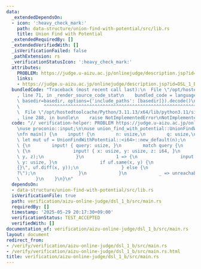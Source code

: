 ```yaml
---
data:
  _extendedDependsOn:
  - icon: ':heavy_check_mark:'
    path: data-structure/union-find-with-potential/src/lib.rs
    title: Union Find with Potential
  _extendedRequiredBy: []
  _extendedVerifiedWith: []
  _isVerificationFailed: false
  _pathExtension: rs
  _verificationStatusIcon: ':heavy_check_mark:'
  attributes:
    PROBLEM: https://judge.u-aizu.ac.jp/onlinejudge/description.jsp?id=DSL_1_B
    links:
    - https://judge.u-aizu.ac.jp/onlinejudge/description.jsp?id=DSL_1_B
  bundledCode: "Traceback (most recent call last):\n  File \"/opt/hostedtoolcache/Python/3.11.13/x64/lib/python3.11/site-packages/onlinejudge_verify/documentation/build.py\"\
    , line 71, in _render_source_code_stat\n    bundled_code = language.bundle(stat.path,\
    \ basedir=basedir, options={'include_paths': [basedir]}).decode()\n          \
    \         ^^^^^^^^^^^^^^^^^^^^^^^^^^^^^^^^^^^^^^^^^^^^^^^^^^^^^^^^^^^^^^^^^^^^^^^^^^^^^^^^^\n\
    \  File \"/opt/hostedtoolcache/Python/3.11.13/x64/lib/python3.11/site-packages/onlinejudge_verify/languages/rust.py\"\
    , line 288, in bundle\n    raise NotImplementedError\nNotImplementedError\n"
  code: "// verification-helper: PROBLEM https://judge.u-aizu.ac.jp/onlinejudge/description.jsp?id=DSL_1_B\n\
    \nuse proconio::input;\n\nuse union_find_with_potential::UnionFindWithPotential;\n\
    \nfn main() {\n    input! {\n        n: usize,\n        q: usize,\n    }\n   \
    \ let mut uf = UnionFindWithPotential::<i64>::new_default(n);\n    for _ in 0..q\
    \ {\n        input! { query: usize, }\n        match query {\n            0 =>\
    \ {\n                input! { x: usize, y: usize, z: i64, }\n                uf.merge(x,\
    \ y, z);\n            }\n            1 => {\n                input! { x: usize,\
    \ y: usize, }\n                if uf.same(x, y) {\n                    println!(\"\
    {}\", uf.diff(x, y));\n                } else {\n                    println!(\"\
    ?\");\n                }\n            }\n            _ => unreachable!(),\n  \
    \      }\n    }\n}\n"
  dependsOn:
  - data-structure/union-find-with-potential/src/lib.rs
  isVerificationFile: true
  path: verification/aizu-online-judge/dsl_1_b/src/main.rs
  requiredBy: []
  timestamp: '2025-05-29 20:17:30+09:00'
  verificationStatus: TEST_ACCEPTED
  verifiedWith: []
documentation_of: verification/aizu-online-judge/dsl_1_b/src/main.rs
layout: document
redirect_from:
- /verify/verification/aizu-online-judge/dsl_1_b/src/main.rs
- /verify/verification/aizu-online-judge/dsl_1_b/src/main.rs.html
title: verification/aizu-online-judge/dsl_1_b/src/main.rs
---
```

